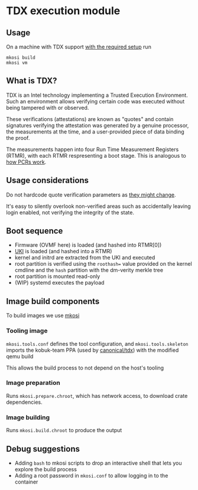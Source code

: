 # TDX execution module

## Usage

On a machine with TDX support [with the required setup](https://github.com/canonical/tdx) run
```
mkosi build
mkosi vm
```

## What is TDX?

TDX is an Intel technology implementing a Trusted Execution Environment.
Such an environment allows verifying certain code was executed without being tampered with or observed.

These verifications (attestations) are known as "quotes" and contain signatures verifying the attestation was generated by a genuine processor, the measurements at the time, and a user-provided piece of data binding the proof.

The measurements happen into four Run Time Measurement Registers (RTMR), with each RTMR respresenting a boot stage.
This is analogous to [how PCRs work](https://uapi-group.org/specifications/specs/linux_tpm_pcr_registry/).

## Usage considerations

Do not hardcode quote verification parameters as [they might change](https://cc-enabling.trustedservices.intel.com/intel-tdx-enabling-guide/02/infrastructure_setup/#tcb-recovery-tcb-r).

It's easy to silently overlook non-verified areas such as accidentally leaving login enabled, not verifying the integrity of the state.

## Boot sequence

- Firmware (OVMF here) is loaded (and hashed into RTMR[0])
- [UKI](https://uapi-group.org/specifications/specs/unified_kernel_image/) is loaded (and hashed into a RTMR)
- kernel and initrd are extracted from the UKI and executed
- root partition is verified using the `roothash=` value provided on the kernel cmdline and the `hash` partition with the dm-verity merkle tree
- root partition is mounted read-only
- (WIP) systemd executes the payload

## Image build components

To build images we use [mkosi](https://github.com/systemd/mkosi)

### Tooling image

`mkosi.tools.conf` defines the tool configuration, and `mkosi.tools.skeleton` imports the kobuk-team PPA (used by [canonical/tdx](https://github.com/canonical/tdx)) with the modified qemu build

This allows the build process to not depend on the host's tooling

### Image preparation

Runs `mkosi.prepare.chroot`, which has network access, to download crate dependencies.

### Image building

Runs `mkosi.build.chroot` to produce the output

## Debug suggestions

- Adding `bash` to mkosi scripts to drop an interactive shell that lets you explore the build process
- Adding a root password in `mkosi.conf` to allow logging in to the container
